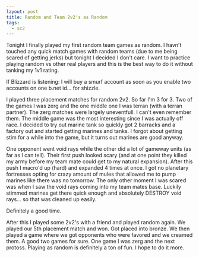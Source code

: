 ```yaml
---
layout: post
title: Random and Team 2v2's as Random
tags:
  - sc2
---
```

<p>Tonight I finally played my first random team games as random. I havn't touched any quick match games with random teams (due to me being scared of getting jerks) but tonight I decided I don't care. I want to practice playing random vs other real players and this is the best way to do it without tanking my 1v1 rating.</p><p>If Blizzard is listening: I will buy a smurf account as soon as you enable two accounts on one b.net id... for shizzle.</p><p>I played three placement matches for random 2v2. So far I'm 3 for 3. Two of the games I was zerg and the one middle one I was terran (with a terran partner). The zerg matches were largely uneventfull. I can't even remember them. The middle game was the most interesting since I was actually off race. I decided to try out marine tank so quickly got 2 barracks and a factory out and started getting marines and tanks. I forgot about getting stim for a while into the game, but it turns out marines are good anyway.</p><p>One opponent went void rays while the other did a lot of gameway units (as far as I can tell). Their first push looked scary (and at one point they killed my army before my team mate could get to my natural expansion). After this push I macro'd up (hard) and expanded 4 times at once. I got no planetary fortresses opting for crazy amount of mules that allowed me to pump marines like there was no tomorrow. The only other moment I was scared was when I saw the void rays coming into my team mates base. Luckily stimmed marines get there quick enough and absolutely DESTROY void rays... so that was cleaned up easily.</p><p>Definitely a good time.</p><p>After this I played some 2v2's with a friend and played random again. We played our 5th placement match and won. Got placed into bronze. We then played a game where we got opponents who were favored and we creamed them. A good two games for sure. One game I was zerg and the next protoss. Playing as random is definitely a ton of fun. I hope to do it more.</p>

